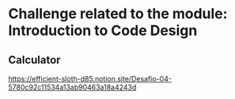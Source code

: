 # Challenge related to the module: Introduction to Code Design

## Calculator

<https://efficient-sloth-d85.notion.site/Desafio-04-5780c92c11534a13ab90463a18a4243d>
